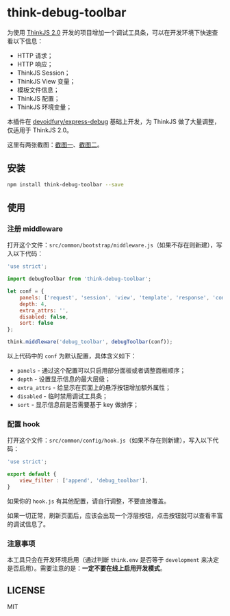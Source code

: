 # think-debug-toolbar

为使用 [ThinkJS 2.0](https://thinkjs.org) 开发的项目增加一个调试工具条，可以在开发环境下快速查看以下信息：

* HTTP 请求；
* HTTP 响应；
* ThinkJS Session；
* ThinkJS View 变量；
* 模板文件信息；
* ThinkJS 配置；
* ThinkJS 环境变量；

本插件在 [devoidfury/express-debug](https://github.com/devoidfury/express-debug) 基础上开发，为 ThinkJS 做了大量调整，仅适用于 ThinkJS 2.0。

这里有两张截图：[截图一](http://p8.qhimg.com/t0195801020d4ecb490.png)、[截图二](http://p0.qhimg.com/t01fd4ffae28583bb7d.png)。

## 安装

```sh
npm install think-debug-toolbar --save
```

## 使用

### 注册 middleware

打开这个文件：`src/common/bootstrap/middleware.js`（如果不存在则新建），写入以下代码：

```js
'use strict';

import debugToolbar from 'think-debug-toolbar';

let conf = {
	panels: ['request', 'session', 'view', 'template', 'response', 'config', 'info'],
	depth: 4,
	extra_attrs: '',
	disabled: false,
	sort: false
};

think.middleware('debug_toolbar', debugToolbar(conf));
```

以上代码中的 `conf` 为默认配置，具体含义如下：

* `panels` - 通过这个配置可以只启用部分面板或者调整面板顺序；
* `depth` - 设置显示信息的最大层级；
* `extra_attrs` - 给显示在页面上的悬浮按钮增加额外属性；
* `disabled` - 临时禁用调试工具条；
* `sort` - 显示信息前是否需要基于 key 做排序；

### 配置 hook

打开这个文件：`src/common/config/hook.js`（如果不存在则新建），写入以下代码：

```js
'use strict';

export default {
	view_filter : ['append', 'debug_toolbar'],
}
```

如果你的 `hook.js` 有其他配置，请自行调整，不要直接覆盖。

如果一切正常，刷新页面后，应该会出现一个浮层按钮，点击按钮就可以查看丰富的调试信息了。

### 注意事项

本工具只会在开发环境启用（通过判断 `think.env` 是否等于 `development` 来决定是否启用）。需要注意的是：**一定不要在线上启用开发模式**。

## LICENSE

MIT

